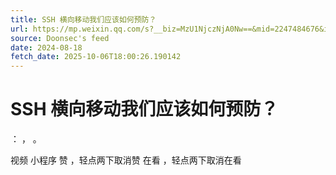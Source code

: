```yaml
---
title: SSH 横向移动我们应该如何预防？
url: https://mp.weixin.qq.com/s?__biz=MzU1NjczNjA0Nw==&mid=2247484676&idx=1&sn=65daaf8847d0c2330be7dea52a065b02
source: Doonsec's feed
date: 2024-08-18
fetch_date: 2025-10-06T18:00:26.190142
---
```


# SSH 横向移动我们应该如何预防？

：
，
。

视频
小程序
赞
，轻点两下取消赞
在看
，轻点两下取消在看